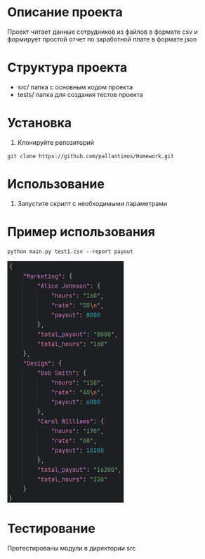 # Описание проекта
Проект читает данные сотрудников из файлов в формате csv и формирует простой отчет по заработной плате в формате json

# Структура проекта
* src/ папка с основным кодом проекта
* tests/ папка для создания тестов проекта

# Установка
1. Клонируйте репозиторий
````
git clone https://github.com/pallantimos/Homework.git
````

# Использование

1. Запустите скрипт с необходимыми параметрами

# Пример использования

````
python main.py test1.csv --report payout
````
![img.png](img.png)

# Тестирование
Протестированы модули в директории src